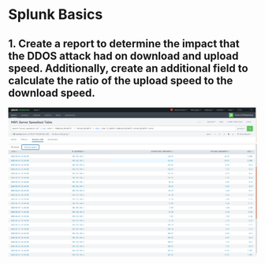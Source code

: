 # Splunk Basics

## 1. Create a report to determine the impact that the DDOS attack had on download and upload speed. Additionally, create an additional field to calculate the ratio of the upload speed to the download speed.

![Speedtest search](https://github.com/dsteves28/CyberSecurity-Bootcamp/blob/main/18.%20SIEMs/Speedtest%20search.PNG)
![Speedtest table](https://github.com/dsteves28/CyberSecurity-Bootcamp/blob/main/18.%20SIEMs/Speedtest%20table.PNG)

##

![]()
![]()
![]()
![]()
![]()
![]()
![]()
![]()
![]()